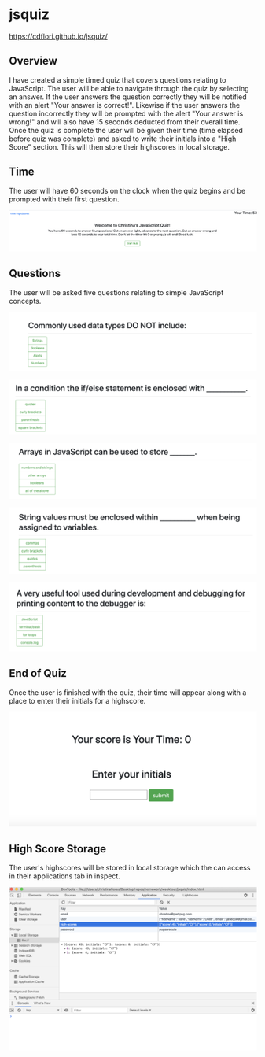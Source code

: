 # jsquiz

https://cdflori.github.io/jsquiz/

## Overview

I have created a simple timed quiz that covers questions relating to JavaScript. The user will be able to navigate through the quiz by selecting an answer. If the user answers the question correctly they will be notified with an alert "Your answer is correct!". Likewise if the user answers the question incorrectly they will be prompted with the alert "Your answer is wrong!" and will also have 15 seconds deducted from their overall time. Once the quiz is complete the user will be given their time (time elapsed before quiz was complete) and asked to write their initials into a "High Score" section. This will then store their highscores in local storage. 

## Time

The user will have 60 seconds on the clock when the quiz begins and be prompted with their first question. 

![timer](/assets/quiztime.png)

## Questions

The user will be asked five questions relating to simple JavaScript concepts. 

![Question 1](/assets/question1.png)

![Question 2](/assets/question2.png)

![Question 3](/assets/question3.png)

![Question 4](/assets/question4.png)

![Question 5](/assets/question5.png)

## End of Quiz

Once the user is finished with the quiz, their time will appear along with a place to enter their initials for a highscore. 

![End of Quiz](/assets/quizend.png)

## High Score Storage

The user's highscores will be stored in local storage which the can access in their applications tab in inspect. 

![High Score Storage](/assets/highscore.png)
